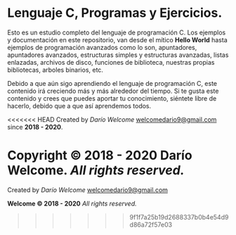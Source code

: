 # Lenguaje C, Programas y Ejercicios.
Esto es un estudio completo del lenguaje de programación C.
Los ejemplos y documentación en este repositorio, van desde el mítico **Hello World**
hasta ejemplos de programación avanzados como lo son, apuntadores, apuntadores avanzados,
estructuras simples y estructuras avanzadas, listas enlazadas, archivos de disco,
funciones de biblioteca, nuestras propias bibliotecas, arboles binarios, etc.

Debido a que aún sigo aprendiendo el lenguaje de programación C, este contenido irá creciendo más
y más alrededor del tiempo. Si te gusta este contenido y crees que puedes aportar tu conocimiento,
siéntete libre de hacerlo, debido que a que así aprendemos todos.

<<<<<<< HEAD
Created by *Darío Welcome* <welcomedario9@gmail.com> since **2018 - 2020**.

Copyright © **2018 - 2020** Darío Welcome. *All rights reserved.*
=======
Created by *Darío Welcome* <welcomedario9@gmail.com>

**Welcome © 2018 - 2020** *All rights reserved.*
>>>>>>> 9f1f7a25b19d2688337b0b4e54d9d86a72f57e03
